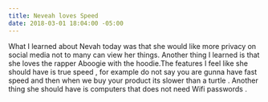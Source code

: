 ```yaml
---
title: Neveah loves Speed
date: 2018-03-01 18:04:00 -05:00
---
```


What I learned about Nevah today was that she would like more privacy on social media not to many can view her things. Another thing I learned is that she loves the rapper Aboogie with the hoodie.The features I feel like she should have is true speed , for example do not say you are gunna have fast speed and then when we buy your product its slower than a turtle . Another thing she should have is computers that does not need Wifi passwords .
